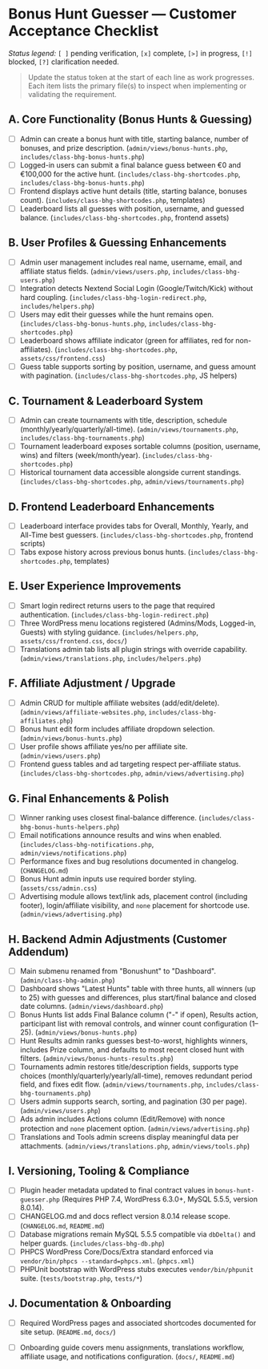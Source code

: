 # Bonus Hunt Guesser — Customer Acceptance Checklist

_Status legend:_ `[ ]` pending verification, `[x]` complete, `[>]` in progress, `[!]` blocked, `[?]` clarification needed.

> Update the status token at the start of each line as work progresses. Each item lists the primary file(s) to inspect when implementing or validating the requirement.

## A. Core Functionality (Bonus Hunts & Guessing)
- [ ] Admin can create a bonus hunt with title, starting balance, number of bonuses, and prize description. (`admin/views/bonus-hunts.php`, `includes/class-bhg-bonus-hunts.php`)
- [ ] Logged-in users can submit a final balance guess between €0 and €100,000 for the active hunt. (`includes/class-bhg-shortcodes.php`, `includes/class-bhg-bonus-hunts.php`)
- [ ] Frontend displays active hunt details (title, starting balance, bonuses count). (`includes/class-bhg-shortcodes.php`, templates)
- [ ] Leaderboard lists all guesses with position, username, and guessed balance. (`includes/class-bhg-shortcodes.php`, frontend assets)

## B. User Profiles & Guessing Enhancements
- [ ] Admin user management includes real name, username, email, and affiliate status fields. (`admin/views/users.php`, `includes/class-bhg-users.php`)
- [ ] Integration detects Nextend Social Login (Google/Twitch/Kick) without hard coupling. (`includes/class-bhg-login-redirect.php`, `includes/helpers.php`)
- [ ] Users may edit their guesses while the hunt remains open. (`includes/class-bhg-bonus-hunts.php`, `includes/class-bhg-shortcodes.php`)
- [ ] Leaderboard shows affiliate indicator (green for affiliates, red for non-affiliates). (`includes/class-bhg-shortcodes.php`, `assets/css/frontend.css`)
- [ ] Guess table supports sorting by position, username, and guess amount with pagination. (`includes/class-bhg-shortcodes.php`, JS helpers)

## C. Tournament & Leaderboard System
- [ ] Admin can create tournaments with title, description, schedule (monthly/yearly/quarterly/all-time). (`admin/views/tournaments.php`, `includes/class-bhg-tournaments.php`)
- [ ] Tournament leaderboard exposes sortable columns (position, username, wins) and filters (week/month/year). (`includes/class-bhg-shortcodes.php`)
- [ ] Historical tournament data accessible alongside current standings. (`includes/class-bhg-shortcodes.php`, `admin/views/tournaments.php`)

## D. Frontend Leaderboard Enhancements
- [ ] Leaderboard interface provides tabs for Overall, Monthly, Yearly, and All-Time best guessers. (`includes/class-bhg-shortcodes.php`, frontend scripts)
- [ ] Tabs expose history across previous bonus hunts. (`includes/class-bhg-shortcodes.php`, templates)

## E. User Experience Improvements
- [ ] Smart login redirect returns users to the page that required authentication. (`includes/class-bhg-login-redirect.php`)
- [ ] Three WordPress menu locations registered (Admins/Mods, Logged-in, Guests) with styling guidance. (`includes/helpers.php`, `assets/css/frontend.css`, `docs/`)
- [ ] Translations admin tab lists all plugin strings with override capability. (`admin/views/translations.php`, `includes/helpers.php`)

## F. Affiliate Adjustment / Upgrade
- [ ] Admin CRUD for multiple affiliate websites (add/edit/delete). (`admin/views/affiliate-websites.php`, `includes/class-bhg-affiliates.php`)
- [ ] Bonus hunt edit form includes affiliate dropdown selection. (`admin/views/bonus-hunts.php`)
- [ ] User profile shows affiliate yes/no per affiliate site. (`admin/views/users.php`)
- [ ] Frontend guess tables and ad targeting respect per-affiliate status. (`includes/class-bhg-shortcodes.php`, `admin/views/advertising.php`)

## G. Final Enhancements & Polish
- [ ] Winner ranking uses closest final-balance difference. (`includes/class-bhg-bonus-hunts-helpers.php`)
- [ ] Email notifications announce results and wins when enabled. (`includes/class-bhg-notifications.php`, `admin/views/notifications.php`)
- [ ] Performance fixes and bug resolutions documented in changelog. (`CHANGELOG.md`)
- [ ] Bonus Hunt admin inputs use required border styling. (`assets/css/admin.css`)
- [ ] Advertising module allows text/link ads, placement control (including footer), login/affiliate visibility, and `none` placement for shortcode use. (`admin/views/advertising.php`)

## H. Backend Admin Adjustments (Customer Addendum)
- [ ] Main submenu renamed from "Bonushunt" to "Dashboard". (`admin/class-bhg-admin.php`)
- [ ] Dashboard shows "Latest Hunts" table with three hunts, all winners (up to 25) with guesses and differences, plus start/final balance and closed date columns. (`admin/views/dashboard.php`)
- [ ] Bonus Hunts list adds Final Balance column ("-" if open), Results action, participant list with removal controls, and winner count configuration (1–25). (`admin/views/bonus-hunts.php`)
- [ ] Hunt Results admin ranks guesses best-to-worst, highlights winners, includes Prize column, and defaults to most recent closed hunt with filters. (`admin/views/bonus-hunts-results.php`)
- [ ] Tournaments admin restores title/description fields, supports type choices (monthly/quarterly/yearly/all-time), removes redundant period field, and fixes edit flow. (`admin/views/tournaments.php`, `includes/class-bhg-tournaments.php`)
- [ ] Users admin supports search, sorting, and pagination (30 per page). (`admin/views/users.php`)
- [ ] Ads admin includes Actions column (Edit/Remove) with nonce protection and `none` placement option. (`admin/views/advertising.php`)
- [ ] Translations and Tools admin screens display meaningful data per attachments. (`admin/views/translations.php`, `admin/views/tools.php`)

## I. Versioning, Tooling & Compliance
- [ ] Plugin header metadata updated to final contract values in `bonus-hunt-guesser.php` (Requires PHP 7.4, WordPress 6.3.0+, MySQL 5.5.5, version 8.0.14).
- [ ] CHANGELOG.md and docs reflect version 8.0.14 release scope. (`CHANGELOG.md`, `README.md`)
- [ ] Database migrations remain MySQL 5.5.5 compatible via `dbDelta()` and helper guards. (`includes/class-bhg-db.php`)
- [ ] PHPCS WordPress Core/Docs/Extra standard enforced via `vendor/bin/phpcs --standard=phpcs.xml`. (`phpcs.xml`)
- [ ] PHPUnit bootstrap with WordPress stubs executes `vendor/bin/phpunit` suite. (`tests/bootstrap.php`, `tests/*`)

## J. Documentation & Onboarding
- [ ] Required WordPress pages and associated shortcodes documented for site setup. (`README.md`, `docs/`)
- [ ] Onboarding guide covers menu assignments, translations workflow, affiliate usage, and notifications configuration. (`docs/`, `README.md`)


